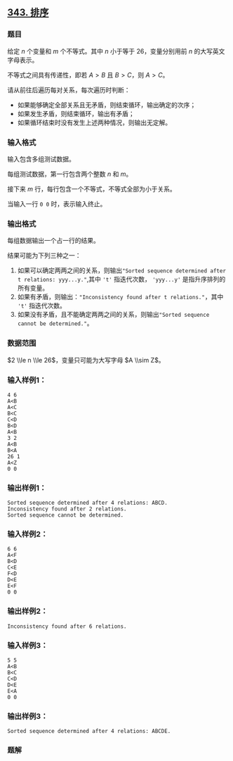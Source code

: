 ## [343\. 排序](https://www.acwing.com/problem/content/345/)

### 题目

给定 $n$ 个变量和 $m$ 个不等式。其中 $n$ 小于等于 $26$，变量分别用前 $n$ 的大写英文字母表示。

不等式之间具有传递性，即若 $A>B$ 且 $B>C$，则 $A>C$。

请从前往后遍历每对关系，每次遍历时判断：

- 如果能够确定全部关系且无矛盾，则结束循环，输出确定的次序；
- 如果发生矛盾，则结束循环，输出有矛盾；
- 如果循环结束时没有发生上述两种情况，则输出无定解。

### 输入格式

输入包含多组测试数据。

每组测试数据，第一行包含两个整数 $n$ 和 $m$。

接下来 $m$ 行，每行包含一个不等式，不等式全部为小于关系。

当输入一行 `0 0` 时，表示输入终止。

### 输出格式

每组数据输出一个占一行的结果。

结果可能为下列三种之一：

1. 如果可以确定两两之间的关系，则输出`"Sorted sequence determined after t relations: yyy...y."`,其中 `'t'` 指迭代次数， `'yyy...y'` 是指升序排列的所有变量。
2. 如果有矛盾，则输出：`"Inconsistency found after t relations."`，其中 `'t'` 指迭代次数。
3. 如果没有矛盾，且不能确定两两之间的关系，则输出`"Sorted sequence cannot be determined."`。

### 数据范围

$2 \\le n \\le 26$，变量只可能为大写字母 $A \\sim Z$。

### 输入样例1：

```
4 6
A<B
A<C
B<C
C<D
B<D
A<B
3 2
A<B
B<A
26 1
A<Z
0 0
```

### 输出样例1：

```
Sorted sequence determined after 4 relations: ABCD.
Inconsistency found after 2 relations.
Sorted sequence cannot be determined.
```

### 输入样例2：

```
6 6
A<F
B<D
C<E
F<D
D<E
E<F
0 0
```

### 输出样例2：

```
Inconsistency found after 6 relations.
```

### 输入样例3：

```
5 5
A<B
B<C
C<D
D<E
E<A
0 0
```

### 输出样例3：

```
Sorted sequence determined after 4 relations: ABCDE.
```

### 题解

